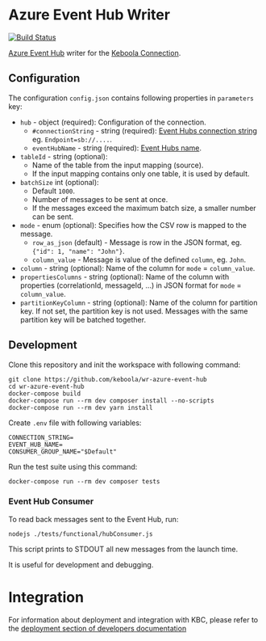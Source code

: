 # Azure Event Hub Writer

[![Build Status](https://travis-ci.com/keboola/wr-azure-event-hub.svg?branch=master)](https://travis-ci.com/keboola/wr-azure-event-hub)

[Azure Event Hub](https://azure.microsoft.com/en-us/services/event-hubs/) writer for the [Keboola Connection](https://www.keboola.com).

## Configuration

The configuration `config.json` contains following properties in `parameters` key: 
- `hub` - object (required): Configuration of the connection.
    - `#connectionString` - string (required): [Event Hubs connection string](https://docs.microsoft.com/en-us/azure/event-hubs/event-hubs-get-connection-string) eg. `Endpoint=sb://....`.
    - `eventHubName` - string (required): [Event Hubs name](https://docs.microsoft.com/en-us/azure/event-hubs/event-hubs-create#create-an-event-hub).
- `tableId` - string (optional):
  - Name of the table from the input mapping (source).
  - If the input mapping contains only one table, it is used by default.
- `batchSize` int (optional):
  - Default `1000`.
  - Number of messages to be sent at once.
  - If the messages exceed the maximum batch size, a smaller number can be sent.
- `mode` - enum (optional): Specifies how the CSV row is mapped to the message.
    - `row_as_json` (default) - Message is row in the JSON format, eg. `{"id": 1, "name": "John"}`.
    - `column_value` - Message is value of the defined `column`, eg. `John`.
- `column` - string (optional): Name of the column for `mode` = `column_value`.
- `propertiesColumns` - string (optional): Name of the column with properties (correlationId, messageId, ...) in JSON format for `mode` = `column_value`.
- `partitionKeyColumn` - string (optional): Name of the column for partition key. If not set, the partition key is not used. Messages with the same partition key will be batched together.


## Development
 
Clone this repository and init the workspace with following command:

```
git clone https://github.com/keboola/wr-azure-event-hub
cd wr-azure-event-hub
docker-compose build
docker-compose run --rm dev composer install --no-scripts
docker-compose run --rm dev yarn install
```

Create `.env` file with following variables:
```env
CONNECTION_STRING=
EVENT_HUB_NAME=
CONSUMER_GROUP_NAME="$Default"
```


Run the test suite using this command:

```
docker-compose run --rm dev composer tests
```
 
### Event Hub Consumer

To read back messages sent to the Event Hub, run:
```
nodejs ./tests/functional/hubConsumer.js 
```

This script prints to STDOUT all new messages from the launch time. 

It is useful for development and debugging.
 
# Integration

For information about deployment and integration with KBC, please refer to the [deployment section of developers documentation](https://developers.keboola.com/extend/component/deployment/) 
